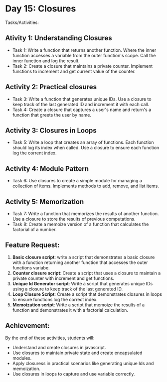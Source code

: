 # Day 15: Closures 
Tasks/Activities: 

## Ativity 1: Understanding Closures 
 - Task 1: Write a function that returns another function. Where the inner function accesses a variable from the outer function's scope. Call the inner function and log the result. 
 - Task 2: Create a closure that maintains a private counter. Implement functions to increment and get current value of the counter. 

## Activity 2: Practical closures 
 - Task 3: Write a function that generates unique IDs. Use a closure to keep track of the last generated ID and increment it with each call. 
 - Task 4: Create a closure that captures a user's name and return's a function that greets the user by name. 

## Activity 3: Closures in Loops 
 - Task 5: Write a loop that creates an array of functions. Each function should log its index when called. Use a closure to ensure each function log the corrent index. 

## Activity 4: Module Pattern 
 - Task 6: Use closures to create a simple module for managing a collection of items. Implements methods to add, remove, and list items. 

## Activity 5: Memorization
 - Task 7: Write a function that memorizes the results of another function. Use a closure to store the results of previous computations. 
 - Task 8: Create a memoize version of a function that calculates the factorial of a number. 

## Feature Request: 
 1. <b>Basic closure script</b>: write a script that demonstrates a basic closure with a function returning another function that accesses the outer functions variabe. 
 2. <b>Counter closure script</b>: Create a script that uses a closure to maintain a private counter with increment and get functions. 
 3. <b>Unique Id Generator script</b>: Write a script that generates unique IDs using a closure to keep track of the last generated ID. 
 4. <b>Loop Closure Script</b>: Create a script that demonstrates closures in loops to ensure functions log the correct index. 
 5. <b>Memoization script</b>: Write a script that memoize the results of a function and demonstrates it with a factorial calculation. 

## Achievement: 
By the end of these activities, students will: 
 - Understand and create closures in javascript. 
 - Use closures to maintain private state and create encapsulated modules. 
 - Apply closuress in practical scenarios like generating unique Ids and memoization. 
 - Use closures in loops to capture and use variable correctly.